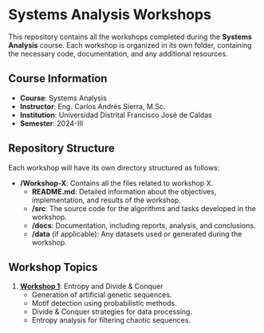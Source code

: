 # Systems Analysis Workshops

This repository contains all the workshops completed during the **Systems Analysis** course. Each workshop is organized in its own folder, containing the necessary code, documentation, and any additional resources.

## Course Information
- **Course**: Systems Analysis
- **Instructor**: Eng. Carlos Andrés Sierra, M.Sc.
- **Institution**: Universidad Distrital Francisco José de Caldas
- **Semester**: 2024-III

## Repository Structure
Each workshop will have its own directory structured as follows:
- **/Workshop-X**: Contains all the files related to workshop X.
  - **README.md**: Detailed information about the objectives, implementation, and results of the workshop.
  - **/src**: The source code for the algorithms and tasks developed in the workshop.
  - **/docs**: Documentation, including reports, analysis, and conclusions.
  - **/data** (if applicable): Any datasets used or generated during the workshop.

## Workshop Topics
1. **[Workshop 1](./Workshop%201%20)**: Entropy and Divide & Conquer
   - Generation of artificial genetic sequences.
   - Motif detection using probabilistic methods.
   - Divide & Conquer strategies for data processing.
   - Entropy analysis for filtering chaotic sequences.
